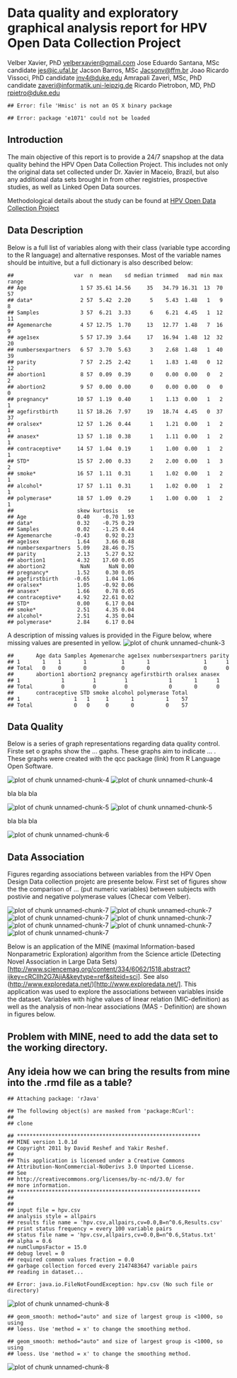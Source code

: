 # Data quality and exploratory graphical analysis report for HPV Open Data Collection Project

Velber Xavier, PhD velberxavier@gmail.com
Jose Eduardo Santana, MSc candidate jes@ic.ufal.br
Jacson Barros, MSc Jacsonv@ffm.br
Joao Ricardo Vissoci, PhD candidate jnv4@duke.edu
Amrapali Zaveri, MSc, PhD candidate zaveri@informatik.uni-leipzig.de
Ricardo Pietrobon, MD, PhD rpietro@duke.edu

<!---
Velber and Jose Eduardo, do you guys have institutional email addresses? if so, please add them above
-->



```
## Error: file 'Hmisc' is not an OS X binary package
```

```
## Error: package 'e1071' could not be loaded
```


<!---
Velber, please take the previous line where it says label and then create labels for each one of the variables you have in your data set. please write them in simple Portuguese and then convert them to English using Google translate. please talk with Jose Eduardo if you have any questions
-->

## Introduction
The main objective of this report is to provide a 24/7 snapshop at the data quality behind the HPV Open Data Collection Project. This includes not only the original data set collected under Dr. Xavier in Maceio, Brazil, but also any additional data sets brought in from other registries, prospective studies, as well as Linked Open Data sources.

Methodological details about the study can be found at [HPV Open Data Collection Project](site)

## Data Description
Below is a full list of variables along with their class (variable type according to the R language) and alternative responses. Most of the variable names should be intuitive, but a full dictionary is also described below:


```
##                   var  n  mean    sd median trimmed   mad min max range
## Age                 1 57 35.61 14.56     35   34.79 16.31  13  70    57
## data*               2 57  5.42  2.20      5    5.43  1.48   1   9     8
## Samples             3 57  6.21  3.33      6    6.21  4.45   1  12    11
## Agemenarche         4 57 12.75  1.70     13   12.77  1.48   7  16     9
## age1sex             5 57 17.39  3.64     17   16.94  1.48  12  32    20
## numbersexpartners   6 57  3.70  5.63      3    2.68  1.48   1  40    39
## parity              7 57  2.25  2.42      1    1.83  1.48   0  12    12
## abortion1           8 57  0.09  0.39      0    0.00  0.00   0   2     2
## abortion2           9 57  0.00  0.00      0    0.00  0.00   0   0     0
## pregnancy*         10 57  1.19  0.40      1    1.13  0.00   1   2     1
## agefirstbirth      11 57 18.26  7.97     19   18.74  4.45   0  37    37
## oralsex*           12 57  1.26  0.44      1    1.21  0.00   1   2     1
## anasex*            13 57  1.18  0.38      1    1.11  0.00   1   2     1
## contraceptive*     14 57  1.04  0.19      1    1.00  0.00   1   2     1
## STD*               15 57  2.00  0.33      2    2.00  0.00   1   3     2
## smoke*             16 57  1.11  0.31      1    1.02  0.00   1   2     1
## alcohol*           17 57  1.11  0.31      1    1.02  0.00   1   2     1
## polymerase*        18 57  1.09  0.29      1    1.00  0.00   1   2     1
##                    skew kurtosis   se
## Age                0.40    -0.70 1.93
## data*              0.32    -0.75 0.29
## Samples            0.02    -1.25 0.44
## Agemenarche       -0.43     0.92 0.23
## age1sex            1.64     3.66 0.48
## numbersexpartners  5.09    28.46 0.75
## parity             2.13     5.27 0.32
## abortion1          4.32    17.60 0.05
## abortion2           NaN      NaN 0.00
## pregnancy*         1.52     0.30 0.05
## agefirstbirth     -0.65     1.04 1.06
## oralsex*           1.05    -0.92 0.06
## anasex*            1.66     0.78 0.05
## contraceptive*     4.92    22.61 0.02
## STD*               0.00     6.17 0.04
## smoke*             2.51     4.35 0.04
## alcohol*           2.51     4.35 0.04
## polymerase*        2.84     6.17 0.04
```


A description of missing values is provided in the Figure below, where missing values are presented in yellow.
![plot of chunk unnamed-chunk-3](figure/unnamed-chunk-3.png) 

```
##       Age data Samples Agemenarche age1sex numbersexpartners parity
## 1       1    1       1           1       1                 1      1
## Total   0    0       0           0       0                 0      0
##       abortion1 abortion2 pregnancy agefirstbirth oralsex anasex
## 1             1         1         1             1       1      1
## Total         0         0         0             0       0      0
##       contraceptive STD smoke alcohol polymerase Total
## 1                 1   1     1       1          1    57
## Total             0   0     0       0          0    57
```


## Data Quality

Below is a series of graph representations regarding data quality control. Firste set o graphs show the ... gaphs. These graphs aim to indicate ... . These graphs were created with the qcc package (link) from R Language Open Software.

![plot of chunk unnamed-chunk-4](figure/unnamed-chunk-41.png) ![plot of chunk unnamed-chunk-4](figure/unnamed-chunk-42.png) 


bla bla bla

![plot of chunk unnamed-chunk-5](figure/unnamed-chunk-51.png) ![plot of chunk unnamed-chunk-5](figure/unnamed-chunk-52.png) 


bla bla bla

![plot of chunk unnamed-chunk-6](figure/unnamed-chunk-6.png) 


## Data Association

Figures regarding associations between variables from the HPV Open Design Data collection projetc are presente below. First set of figures show the the comparison of ... (put numeric variables) between subjects with postivie and negative polymerase values (Checar com Velber).

![plot of chunk unnamed-chunk-7](figure/unnamed-chunk-71.png) ![plot of chunk unnamed-chunk-7](figure/unnamed-chunk-72.png) ![plot of chunk unnamed-chunk-7](figure/unnamed-chunk-73.png) ![plot of chunk unnamed-chunk-7](figure/unnamed-chunk-74.png) ![plot of chunk unnamed-chunk-7](figure/unnamed-chunk-75.png) ![plot of chunk unnamed-chunk-7](figure/unnamed-chunk-76.png) ![plot of chunk unnamed-chunk-7](figure/unnamed-chunk-77.png) 


Below is an application of the MINE (maximal Information-based Nonparametric Exploration) algorithm from the Science article (Detecting Novel Association in Large Data Sets)[http://www.sciencemag.org/content/334/6062/1518.abstract?ijkey=cRCIlh2G7AjiA&keytype=ref&siteid=sci]. See also (http://www.exploredata.net/)[http://www.exploredata.net/]. This application was used to explore the associations between variables inside the dataset. Variables with highe values of linear relation (MIC-definition)  as well as the analysis of non-lnear associations (MAS - Definition) are shown in figures below.

## Problem with MINE, need to add the data set to the working directory. 
## Any ideia how we can bring the results from mine into the .rmd file as a table?

```
## Attaching package: 'rJava'
```

```
## The following object(s) are masked from 'package:RCurl':
## 
## clone
```

```
## **********************************************************
## MINE version 1.0.1d
## Copyright 2011 by David Reshef and Yakir Reshef.
## 
## This application is licensed under a Creative Commons
## Attribution-NonCommercial-NoDerivs 3.0 Unported License.
## See
## http://creativecommons.org/licenses/by-nc-nd/3.0/ for
## more information.
## **********************************************************
## 
## 
## input file = hpv.csv
## analysis style = allpairs
## results file name = 'hpv.csv,allpairs,cv=0.0,B=n^0.6,Results.csv'
## print status frequency = every 100 variable pairs
## status file name = 'hpv.csv,allpairs,cv=0.0,B=n^0.6,Status.txt'
## alpha = 0.6
## numClumpsFactor = 15.0
## debug level = 0
## required common values fraction = 0.0
## garbage collection forced every 2147483647 variable pairs
## reading in dataset...
```

```
## Error: java.io.FileNotFoundException: hpv.csv (No such file or directory)
```

![plot of chunk unnamed-chunk-8](figure/unnamed-chunk-81.png) 

```
## geom_smooth: method="auto" and size of largest group is <1000, so using
## loess. Use 'method = x' to change the smoothing method.
```

```
## geom_smooth: method="auto" and size of largest group is <1000, so using
## loess. Use 'method = x' to change the smoothing method.
```

![plot of chunk unnamed-chunk-8](figure/unnamed-chunk-82.png) 

